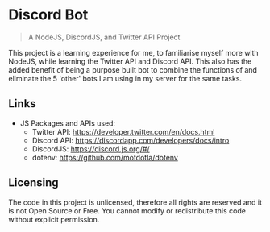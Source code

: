 # Discord Bot

> A NodeJS, DiscordJS, and Twitter API Project

This project is a learning experience for me, to familiarise myself more with NodeJS, 
while learning the Twitter API and Discord API.
This also has the added benefit of being a purpose built bot to combine the functions of 
and eliminate the 5 'other' bots I am using in my server for the same tasks.

## Links

- JS Packages and APIs used:
  - Twitter API: https://developer.twitter.com/en/docs.html
  - Discord API: https://discordapp.com/developers/docs/intro
  - DiscordJS: https://discord.js.org/#/
  - dotenv: https://github.com/motdotla/dotenv

## Licensing

The code in this project is unlicensed, therefore all rights are reserved and it is not Open Source or Free. 
You cannot modify or redistribute this code without explicit permission.